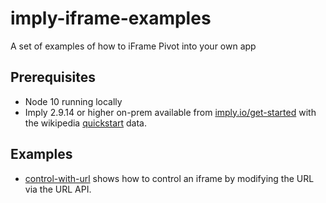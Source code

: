 # imply-iframe-examples

A set of examples of how to iFrame Pivot into your own app

## Prerequisites

- Node 10 running locally
- Imply 2.9.14 or higher on-prem available from [imply.io/get-started](https://imply.io/get-started) with the wikipedia [quickstart](https://docs.imply.io/on-prem/quickstart) data. 

## Examples

- [control-with-url](./control-with-url) shows how to control an iframe by modifying the URL via the URL API.
